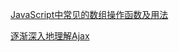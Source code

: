 
[JavaScript中常见的数组操作函数及用法](http://mp.weixin.qq.com/s?__biz=MzAxODE2MjM1MA==&mid=206269144&idx=1&sn=f98291e8a69bbf6bda17889e94c5eb8d&scene=38#wechat_redirect)

[逐渐深入地理解Ajax](http://mp.weixin.qq.com/s?__biz=MzAxODE2MjM1MA==&mid=207384929&idx=1&sn=6083f84d02d7f05010ace2479c467ba3&scene=38#wechat_redirect)
